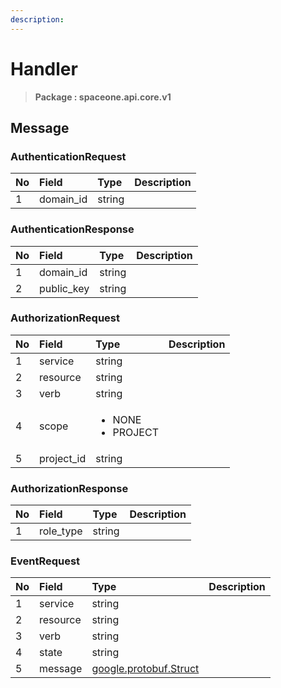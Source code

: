 ```yaml
---
description:  
---
```

# Handler

>  **Package : spaceone.api.core.v1**

## 

## Message

### AuthenticationRequest
| No | Field | Type |  Description |
| :--- | :--- | :--- | :--- |
| 1 | domain_id |string||

### AuthenticationResponse
| No | Field | Type |  Description |
| :--- | :--- | :--- | :--- |
| 1 | domain_id |string||
| 2 | public_key |string||

### AuthorizationRequest
<table>
  <thead>
    <tr>
      <th style="text-align:left">No</th>
      <th style="text-align:left">Field</th>
      <th style="text-align:left">Type</th>
      <th style="text-align:left">Description</th>
    </tr>
  </thead>
  <tbody>
    <tr>
      <td style="text-align:left">1</td>
      <td style="text-align:left">service</td>
      <td style="text-align:left">string</td>
<td style="text-align:left"></td>

   </tr>
    <tr>
      <td style="text-align:left">2</td>
      <td style="text-align:left">resource</td>
      <td style="text-align:left">string</td>
<td style="text-align:left"></td>

   </tr>
    <tr>
      <td style="text-align:left">3</td>
      <td style="text-align:left">verb</td>
      <td style="text-align:left">string</td>
<td style="text-align:left"></td>

   </tr>
    <tr>
      <td style="text-align:left">4</td>
      <td style="text-align:left">scope</td>
      <td style="text-align:left"><ul>
          	<li>NONE</li>
          	<li>PROJECT</li>
        </ul></td>
<td style="text-align:left"></td>

   </tr>
    <tr>
      <td style="text-align:left">5</td>
      <td style="text-align:left">project_id</td>
      <td style="text-align:left">string</td>
<td style="text-align:left"></td>

   </tr>
  </tbody>
</table>


### AuthorizationResponse
| No | Field | Type |  Description |
| :--- | :--- | :--- | :--- |
| 1 | role_type |string||

### EventRequest
| No | Field | Type |  Description |
| :--- | :--- | :--- | :--- |
| 1 | service |string||
| 2 | resource |string||
| 3 | verb |string||
| 4 | state |string||
| 5 | message |[google.protobuf.Struct](https://github.com/protocolbuffers/protobuf/blob/master/src/google/protobuf/struct.proto)||
